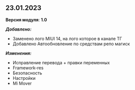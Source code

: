 ## 23.01.2023 ##

**Версия модуля**: **1.0**

***Добавлено:***
- Заменено лого MIUI 14, на лого которое в канале ТГ
- Добавлено Автообновление по средствам репо магиск

***Изменения:***
- Исправление перевода + правки переменных
- Framework-res
- Безопасность
- Настройки
- Mi Mover


